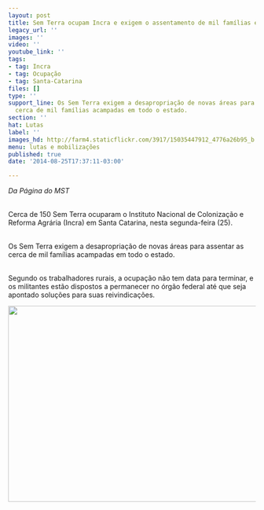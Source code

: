 ```yaml
---
layout: post
title: Sem Terra ocupam Incra e exigem o assentamento de mil famílias em SC
legacy_url: ''
images: ''
video: ''
youtube_link: ''
tags:
- tag: Incra
- tag: Ocupação
- tag: Santa-Catarina
files: []
type: ''
support_line: Os Sem Terra exigem a desapropriação de novas áreas para assentar as
  cerca de mil famílias acampadas em todo o estado.
section: ''
hat: Lutas
label: ''
images_hd: http://farm4.staticflickr.com/3917/15035447912_4776a26b95_b.jpg
menu: lutas e mobilizações
published: true
date: '2014-08-25T17:37:11-03:00'

---
```

<p><em>Da P&aacute;gina do MST</em></p>

<p><br />
Cerca de 150 Sem Terra ocuparam o Instituto Nacional de Coloniza&ccedil;&atilde;o e Reforma Agr&aacute;ria&nbsp;(Incra) em Santa Catarina, nesta segunda-feira (25).</p>

<p><br />
Os Sem Terra exigem a desapropria&ccedil;&atilde;o de novas &aacute;reas para assentar as cerca de mil fam&iacute;lias acampadas em todo o estado.</p>

<p><br />
Segundo os trabalhadores rurais, a ocupa&ccedil;&atilde;o n&atilde;o tem data para terminar, e os militantes est&atilde;o dispostos a permanecer no &oacute;rg&atilde;o federal at&eacute; que seja apontado solu&ccedil;&otilde;es para suas reivindica&ccedil;&otilde;es.</p>

<p><img alt="" height="399" src="http://farm4.staticflickr.com/3917/15035447912_4776a26b95_b.jpg" width="600" /></p>
